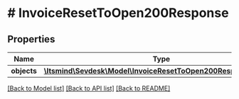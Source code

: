 # # InvoiceResetToOpen200Response

## Properties

Name | Type | Description | Notes
------------ | ------------- | ------------- | -------------
**objects** | [**\Itsmind\Sevdesk\Model\InvoiceResetToOpen200ResponseObjects**](InvoiceResetToOpen200ResponseObjects.md) |  | [optional]

[[Back to Model list]](../../README.md#models) [[Back to API list]](../../README.md#endpoints) [[Back to README]](../../README.md)
